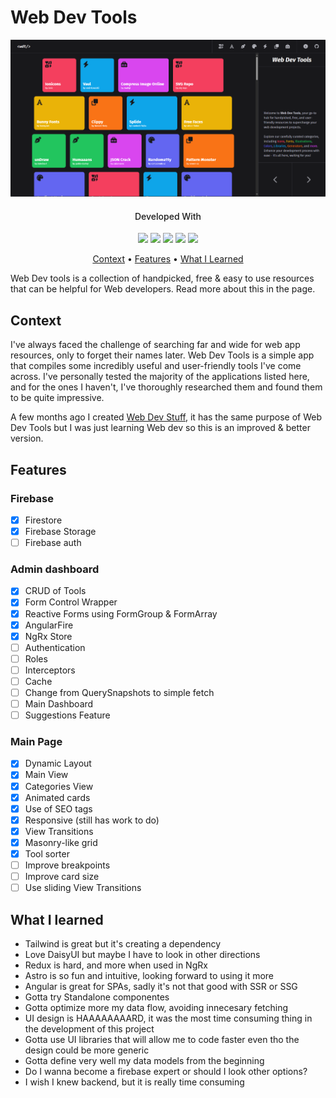 # Web Dev Tools

<p align="center">
  <img src="./public/wdt-landing.png">
</p>
<h4 align="center" style="font-weight: 500">
Developed With
</h4>

<div align="center">
  <img src="https://img.shields.io/badge/Astro-ff5d00?style=for-the-badge&logo=astro&logoColor=ffffff">
  <img src="https://img.shields.io/badge/Angular-DD0031?style=for-the-badge&logo=angular&logoColor=white">
  <img src="https://img.shields.io/badge/Firebase-ffcb2e?style=for-the-badge&logo=firebase&logoColor=white">
  <img src="https://img.shields.io/badge/Tailwind_CSS-38bdf8?style=for-the-badge&logo=tailwind-css&logoColor=white">
  <img src="https://img.shields.io/badge/DaisyUI-1ad1a5?style=for-the-badge&logo=daisyui&logoColor=white">
</div>

<p align="center">
  <a href="#context">Context</a> •
  <a href="#features">Features</a> •
  <a href="#what-i-learned">What I Learned</a>
</p>

Web Dev tools is a collection of handpicked, free & easy to use resources that can be helpful for Web developers. Read more about this in the page.

## **Context**

I've always faced the challenge of searching far and wide for web app resources, only to forget their names later. Web Dev Tools is a simple app that compiles some incredibly useful and user-friendly tools I've come across. I've personally tested the majority of the applications listed here, and for the ones I haven't, I've thoroughly researched them and found them to be quite impressive.

A few months ago I created [Web Dev Stuff](https://github.com/GabrielCornejoB/web-dev-stuff), it has the same purpose of Web Dev Tools but I was just learning Web dev so this is an improved & better version.

## **Features**

### Firebase

- [x] Firestore
- [x] Firebase Storage
- [ ] Firebase auth

### Admin dashboard

- [x] CRUD of Tools
- [x] Form Control Wrapper
- [x] Reactive Forms using FormGroup & FormArray
- [x] AngularFire
- [x] NgRx Store
- [ ] Authentication
- [ ] Roles
- [ ] Interceptors
- [ ] Cache
- [ ] Change from QuerySnapshots to simple fetch
- [ ] Main Dashboard
- [ ] Suggestions Feature

### Main Page

- [x] Dynamic Layout
- [x] Main View
- [x] Categories View
- [x] Animated cards
- [x] Use of SEO tags
- [x] Responsive (still has work to do)
- [x] View Transitions
- [x] Masonry-like grid
- [x] Tool sorter
- [ ] Improve breakpoints
- [ ] Improve card size
- [ ] Use sliding View Transitions

## **What I learned**

- Tailwind is great but it's creating a dependency
- Love DaisyUI but maybe I have to look in other directions
- Redux is hard, and more when used in NgRx
- Astro is so fun and intuitive, looking forward to using it more
- Angular is great for SPAs, sadly it's not that good with SSR or SSG
- Gotta try Standalone componentes
- Gotta optimize more my data flow, avoiding innecesary fetching
- UI design is HAAAAAAAARD, it was the most time consuming thing in the development of this project
- Gotta use UI libraries that will allow me to code faster even tho the design could be more generic
- Gotta define very well my data models from the beginning
- Do I wanna become a firebase expert or should I look other options?
- I wish I knew backend, but it is really time consuming
